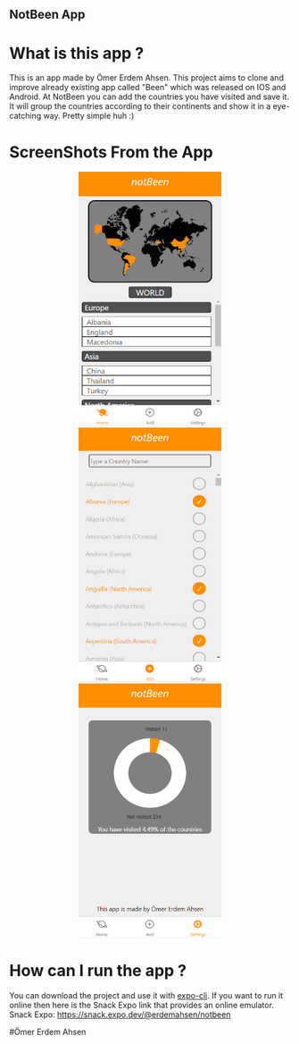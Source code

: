 ## NotBeen App
# What is this app ?
  This is an app made by Ömer Erdem Ahsen. This project aims to clone and improve already existing app called "Been" which was released on IOS and Android.
  At NotBeen you can add the countries you have visited and save it. It will group the countries according to their continents and show it in a eye-catching way. Pretty   simple huh :)

# ScreenShots From the App

<p align="center" >
  <img src="images/home.png" width="256" height="455">
  <img src="images/add.png" width="256" height="455">
  <img src="images/settings.png" width="256" height="455">
</p>

# How can I run the app ?
  You can download the project and use it with [expo-cli](https://docs.expo.io/get-started/installation).
  If you want to run it online then here is the Snack Expo link that provides an online emulator. <br />
  Snack Expo: https://snack.expo.dev/@erdemahsen/notbeen


#Ömer Erdem Ahsen

